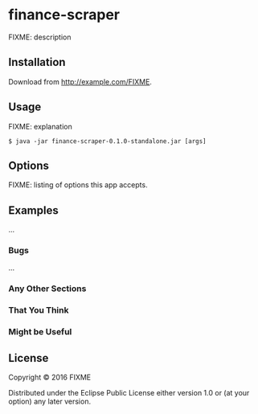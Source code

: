 # finance-scraper

FIXME: description

## Installation

Download from http://example.com/FIXME.

## Usage

FIXME: explanation

    $ java -jar finance-scraper-0.1.0-standalone.jar [args]

## Options

FIXME: listing of options this app accepts.

## Examples

...

### Bugs

...

### Any Other Sections
### That You Think
### Might be Useful

## License

Copyright © 2016 FIXME

Distributed under the Eclipse Public License either version 1.0 or (at
your option) any later version.
